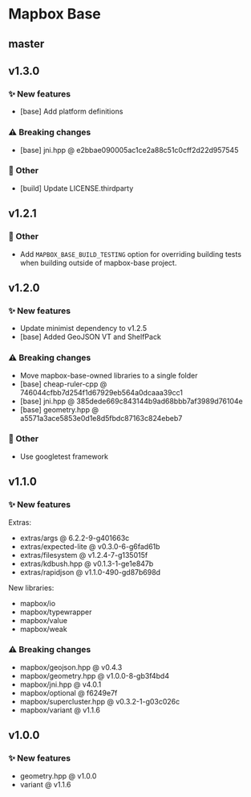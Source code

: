 # Mapbox Base

## master

## v1.3.0

### ✨ New features
- [base] Add platform definitions

### ⚠️ Breaking changes
- [base] jni.hpp @ e2bbae090005ac1ce2a88c51c0cff2d22d957545

### 💫️ Other
- [build] Update LICENSE.thirdparty

## v1.2.1

### 💫️ Other
- Add `MAPBOX_BASE_BUILD_TESTING` option for overriding building tests when building outside of mapbox-base project.

## v1.2.0

### ✨ New features
- Update minimist dependency to v1.2.5
- [base] Added GeoJSON VT and ShelfPack

### ⚠️ Breaking changes
- Move mapbox-base-owned libraries to a single folder
- [base] cheap-ruler-cpp @ 746044cfbb7d254f1d67929eb564a0dcaaa39cc1
- [base] jni.hpp @ 385dede669c843144b9ad68bbb7af3989d76104e
- [base] geometry.hpp @ a5571a3ace5853e0d1e8d5fbdc87163c824ebeb7

### 💫️ Other
- Use googletest framework

## v1.1.0

### ✨ New features
Extras:
- extras/args @ 6.2.2-9-g401663c
- extras/expected-lite @ v0.3.0-6-g6fad61b
- extras/filesystem @ v1.2.4-7-g135015f
- extras/kdbush.hpp @ v0.1.3-1-ge1e847b
- extras/rapidjson @ v1.1.0-490-gd87b698d

New libraries:
- mapbox/io
- mapbox/typewrapper
- mapbox/value
- mapbox/weak

### ⚠️ Breaking changes
- mapbox/geojson.hpp @ v0.4.3
- mapbox/geometry.hpp @ v1.0.0-8-gb3f4bd4
- mapbox/jni.hpp @ v4.0.1
- mapbox/optional @ f6249e7f
- mapbox/supercluster.hpp @ v0.3.2-1-g03c026c
- mapbox/variant @ v1.1.6

## v1.0.0

### ✨ New features
- geometry.hpp @ v1.0.0
- variant @ v1.1.6
